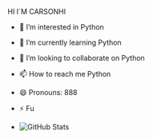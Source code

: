 HI I`M CARSONHI

- 👀 I’m interested in Python
- 🌱 I’m currently learning Python
- 💞️ I’m looking to collaborate on Python
- 📫 How to reach me Python
- 😄 Pronouns: 888
- ⚡ Fu

- ![GitHub Stats](https://github-readme-stats.vercel.app/api?username=CarsonHI&show_icons=true)

<!---
CarsonHI/CarsonHI is a ✨ special ✨ repository because its `README.md` (this file) appears on your GitHub profile.
You can click the Preview link to take a look at your changes.
--->
